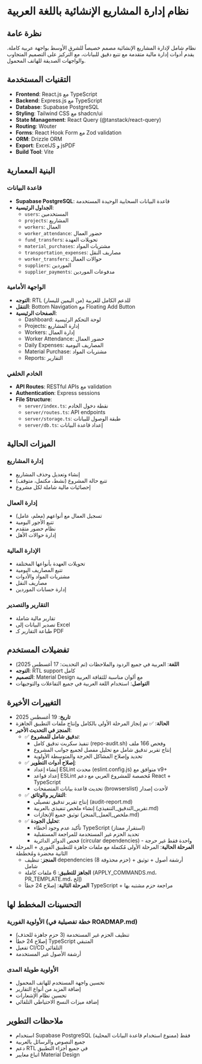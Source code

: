 # نظام إدارة المشاريع الإنشائية باللغة العربية

## نظرة عامة
نظام شامل لإدارة المشاريع الإنشائية مصمم خصيصاً للشرق الأوسط بواجهة عربية كاملة. يقدم أدوات إدارة مالية متقدمة مع تتبع دقيق للبيانات، مع التركيز على التصميم المتجاوب والواجهات الصديقة للهاتف المحمول.

## التقنيات المستخدمة
- **Frontend**: React.js مع TypeScript
- **Backend**: Express.js مع TypeScript
- **Database**: Supabase PostgreSQL
- **Styling**: Tailwind CSS مع shadcn/ui
- **State Management**: React Query (@tanstack/react-query)
- **Routing**: Wouter
- **Forms**: React Hook Form مع Zod validation
- **ORM**: Drizzle ORM
- **Export**: ExcelJS و jsPDF
- **Build Tool**: Vite

## البنية المعمارية

### قاعدة البيانات
- **Supabase PostgreSQL**: قاعدة البيانات السحابية الوحيدة المستخدمة
- **الجداول الرئيسية**:
  - `users`: المستخدمين
  - `projects`: المشاريع
  - `workers`: العمال
  - `worker_attendance`: حضور العمال
  - `fund_transfers`: تحويلات العهدة
  - `material_purchases`: مشتريات المواد
  - `transportation_expenses`: مصاريف النقل
  - `worker_transfers`: حوالات العمال
  - `suppliers`: الموردين
  - `supplier_payments`: مدفوعات الموردين

### الواجهة الأمامية
- **التوجه**: RTL (من اليمين لليسار) للدعم الكامل للعربية
- **التنقل**: Bottom Navigation مع Floating Add Button
- **الصفحات الرئيسية**:
  - Dashboard: لوحة التحكم الرئيسية
  - Projects: إدارة المشاريع
  - Workers: إدارة العمال
  - Worker Attendance: حضور العمال
  - Daily Expenses: المصاريف اليومية
  - Material Purchase: مشتريات المواد
  - Reports: التقارير

### الخادم الخلفي
- **API Routes**: RESTful APIs مع validation
- **Authentication**: Express sessions
- **File Structure**:
  - `server/index.ts`: نقطة دخول الخادم
  - `server/routes.ts`: API endpoints
  - `server/storage.ts`: طبقة الوصول للبيانات
  - `server/db.ts`: إعداد قاعدة البيانات

## الميزات الحالية

### إدارة المشاريع
- إنشاء وتعديل وحذف المشاريع
- تتبع حالة المشروع (نشط، مكتمل، متوقف)
- إحصائيات مالية شاملة لكل مشروع

### إدارة العمال
- تسجيل العمال مع أنواعهم (معلم، عامل)
- تتبع الأجور اليومية
- نظام حضور متقدم
- إدارة حوالات الأهل

### الإدارة المالية
- تحويلات العهدة بأنواعها المختلفة
- تتبع المصاريف اليومية
- مشتريات المواد والأدوات
- مصاريف النقل
- إدارة حسابات الموردين

### التقارير والتصدير
- تقارير مالية شاملة
- تصدير البيانات إلى Excel
- طباعة التقارير كـ PDF

## تفضيلات المستخدم
- **اللغة**: العربية في جميع الردود والملاحظات (تم التحديث: 17 أغسطس 2025)
- **التوجه**: RTL support كامل
- **التصميم**: Material Design مع ألوان مناسبة للثقافة العربية
- **التواصل**: استخدام اللغة العربية في جميع التفاعلات والتوجيهات

## التغييرات الأخيرة
- **تاريخ**: 19 أغسطس 2025
- **الحالة**: ✅ تم إنجاز المرحلة الأولى بالكامل وإنتاج ملفات التطبيق الجاهزة
- **المنجز في التحديث الأخير**:
  - ✅ **تدقيق شامل للمشروع**:
    - تنفيذ سكربت تدقيق كامل (repo-audit.sh) وفحص 166 ملف
    - إنتاج تقرير تدقيق شامل مع تحليل مفصل لجميع جوانب المشروع
    - تحديد وإصلاح المشاكل الحرجة والمتوسطة الأولوية
  - ✅ **إصلاح أدوات التطوير**:
    - إنشاء إعداد ESLint محدث (eslint.config.js) متوافق مع v9+
    - إعداد قواعد ESLint مُخصصة للمشروع العربي مع دعم React + TypeScript
    - تحديث قاعدة بيانات المتصفحات (browserslist) لأحدث إصدار
  - ✅ **التقارير والوثائق**:
    - إنتاج تقرير تدقيق تفصيلي (audit-report.md)
    - إنشاء ملخص تنفيذي بالعربية (تقرير_التدقيق_التنفيذي.md)
    - توثيق جميع الإنجازات (ملخص_العمل_المنجز.md)
  - ✅ **تحليل الجودة**:
    - تأكيد عدم وجود أخطاء TypeScript (استقرار ممتاز)
    - تحديد الحزم غير المستخدمة للمراجعة المستقبلية
    - فحص الدوائر الدائرية (circular dependencies) - واحدة فقط غير حرجة
- **المرحلة الحالية**: المرحلة الأولى مُكتملة مع ملفات جاهزة للتطبيق الفوري + المرحلة الثانية محضرة ومُخططة
  - **المنجز**: تنظيف dependencies (8 حزم محذوفة) + أرشفة أصول + توثيق شامل
  - **الجاهز للتطبيق**: 6 ملفات كاملة (APPLY_COMMANDS.md، PR_TEMPLATE.md، إلخ)
  - **المرحلة التالية**: إصلاح 24 خطأ TypeScript + مراجعة حزم مشتبه بها

## التحسينات المخطط لها
### الأولوية الفورية (خطة تفصيلية في ROADMAP.md)
- تنظيف الحزم غير المستخدمة (3 حزم جاهزة للحذف)
- إصلاح 24 خطأ TypeScript المتبقي
- تفعيل CI/CD التلقائي
- أرشفة الأصول غير المستخدمة

### الأولوية طويلة المدى
- تحسين واجهة المستخدم للهاتف المحمول
- إضافة المزيد من أنواع التقارير
- تحسين نظام الإشعارات
- إضافة ميزات النسخ الاحتياطي التلقائي

## ملاحظات التطوير
- استخدام Supabase PostgreSQL فقط (ممنوع استخدام قاعدة البيانات المحلية)
- جميع النصوص والرسائل بالعربية
- دعم RTL في جميع أجزاء التطبيق
- اتباع معايير Material Design